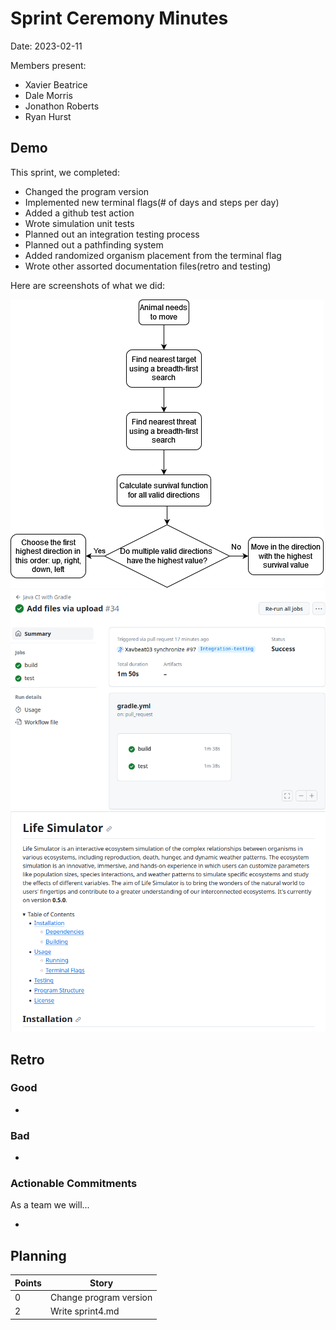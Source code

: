 # Sprint Ceremony Minutes
  
Date: 2023-02-11

Members present:

* Xavier Beatrice
* Dale Morris
* Jonathon Roberts
* Ryan Hurst
  
## Demo

This sprint, we completed:

* Changed the program version
* Implemented new terminal flags(# of days and steps per day)
* Added a github test action
* Wrote simulation unit tests
* Planned out an integration testing process
* Planned out a pathfinding system
* Added randomized organism placement from the terminal flag
* Wrote other assorted documentation files(retro and testing) 

Here are screenshots of what we did:

![Pathfinding flow](/doc/s4pics/pathfinding_flow.png)
![Github actions test](/doc/s4pics/Githubactions_S4.png)
![Updated README.md](/doc/s4pics/updatedReadme_S4.png)




## Retro

### Good

* 

### Bad

* 

### Actionable Commitments

As a team we will...

* 

## Planning

Points | Story
-------|--------
0      | Change program version
2      | Write sprint4.md

